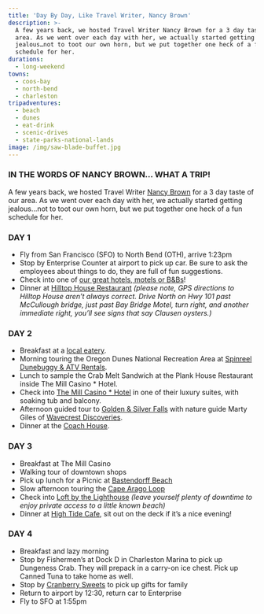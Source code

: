 ```yaml
---
title: 'Day By Day, Like Travel Writer, Nancy Brown'
description: >-
  A few years back, we hosted Travel Writer Nancy Brown for a 3 day taste of our
  area. As we went over each day with her, we actually started getting
  jealous…not to toot our own horn, but we put together one heck of a fun
  schedule for her.
durations:
  - long-weekend
towns:
  - coos-bay
  - north-bend
  - charleston
tripadventures:
  - beach
  - dunes
  - eat-drink
  - scenic-drives
  - state-parks-national-lands
image: /img/saw-blade-buffet.jpg
---
```

### IN THE WORDS OF NANCY BROWN… WHAT A TRIP!

A few years back, we hosted Travel Writer <a href="http://www.nancydbrown.com/2009/04/06/from-oregon-to-san-francisco-to-southern-california-coastline-destinations.html" target="_blank">Nancy Brown</a> for a 3 day taste of our area. As we went over each day with her, we actually started getting jealous…not to toot our own horn, but we put together one heck of a fun schedule for her.

### DAY 1

* Fly from San Francisco (SFO) to North Bend (OTH), arrive 1:23pm
* Stop by Enterprise Counter at airport to pick up car. Be sure to ask the employees about things to do, they are full of fun suggestions.
* Check into one of [our great hotels, motels or B&Bs](/lodging)!
* Dinner at <a href="https://hilltophouserestaurant.com" target="_blank">Hilltop House Restaurant</a> _(please note, GPS directions to Hilltop House aren’t always correct. Drive North on Hwy 101 past McCullough bridge, just past Bay Bridge Motel, turn right, and another immediate right, you’ll see signs that say Clausen oysters.)_

### DAY 2

* Breakfast at a [local eatery](/dining).
* Morning touring the Oregon Dunes National Recreation Area at <a href="http://www.ridetheoregondunes.com" target="_blank">Spinreel Dunebuggy & ATV Rentals</a>.
* Lunch to sample the Crab Melt Sandwich at the Plank House Restaurant inside The Mill Casino * Hotel.
* Check into <a href="https://www.themillcasino.com" target="_blank">The Mill Casino * Hotel</a> in one of their luxury suites, with soaking tub and balcony.
* Afternoon guided tour to <a href="https://oregonstateparks.org/index.cfm?do=parkPage.dsp_parkPage&parkId=67" target="_blank">Golden & Silver Falls</a> with nature guide Marty Giles of <a href="http://wavecrestdiscoveries.com" target="_blank">Wavecrest Discoveries</a>.
* Dinner at the <a href="http://www.thecoachhousecoosbayor.com" target="_blank">Coach House</a>.

### DAY 3

* Breakfast at The Mill Casino
* Walking tour of downtown shops
* Pick up lunch for a Picnic at [Bastendorff Beach](/undeveloped-beaches)
* Slow afternoon touring the [Cape Arago Loop](/undeveloped-beaches)
* Check into <a href="http://www.loftbythelighthouse.com" target="_blank">Loft by the Lighthouse</a> _(leave yourself plenty of downtime to enjoy private access to a little known beach)_
* Dinner at <a href="http://hightidecafeoregon.com" target="_blank">High Tide Cafe</a>, sit out on the deck if it’s a nice evening!

### DAY 4

* Breakfast and lazy morning
* Stop by Fishermen’s at Dock D in Charleston Marina to pick up Dungeness Crab. They will prepack in a carry-on ice chest. Pick up Canned Tuna to take home as well.
* Stop by <a href="http://cranberrysweets.com" target="_blank">Cranberry Sweets</a> to pick up gifts for family
* Return to airport by 12:30, return car to Enterprise
* Fly to SFO at 1:55pm
